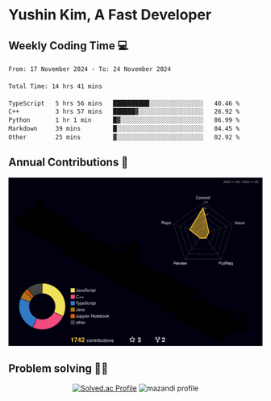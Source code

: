 # Yushin Kim, A Fast Developer

## Weekly Coding Time 💻

<!--START_SECTION:waka-->

```txt
From: 17 November 2024 - To: 24 November 2024

Total Time: 14 hrs 41 mins

TypeScript   5 hrs 56 mins   ██████████░░░░░░░░░░░░░░░   40.46 %
C++          3 hrs 57 mins   ██████▓░░░░░░░░░░░░░░░░░░   26.92 %
Python       1 hr 1 min      █▓░░░░░░░░░░░░░░░░░░░░░░░   06.99 %
Markdown     39 mins         █░░░░░░░░░░░░░░░░░░░░░░░░   04.45 %
Other        25 mins         ▓░░░░░░░░░░░░░░░░░░░░░░░░   02.92 %
```

<!--END_SECTION:waka-->

## Annual Contributions 🏃

![](./profile-3d-contrib/profile-night-rainbow.svg)

## Problem solving 👨‍💻

<div align="center">

[![Solved.ac Profile](http://mazassumnida.wtf/api/v2/generate_badge?boj=kys010306)](https://solved.ac/kys010306)
![mazandi profile](http://mazandi.herokuapp.com/api?handle=kys010306&theme=dark)

</div>
